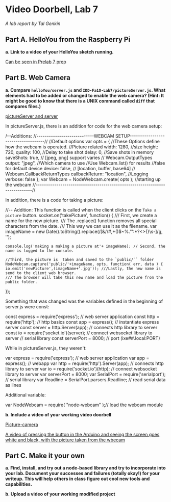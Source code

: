 # Video Doorbell, Lab 7

*A lab report by Tal Genkin*


## Part A. HelloYou from the Raspberry Pi

**a. Link to a video of your HelloYou sketch running.**

[Can be seen in Prelab 7 prep](https://github.com/TalGenkin/Interactive--Device-Design/blob/master/Lab7Prep.md)

## Part B. Web Camera

**a. Compare `helloYou/server.js` and `IDD-Fa18-Lab7/pictureServer.js`. What elements had to be added or changed to enable the web camera? (Hint: It might be good to know that there is a UNIX command called `diff` that compares files.)**

[pictureServer and server](https://github.com/TalGenkin/Interactive--Device-Design/blob/master/pictureServerandServer.png)

In pictureServer.js, there is an addition for code for the web camera setup:

/--Additions:
//----------------------------WEBCAM SETUP------------------------------------//
//Default options
var opts = { //These Options define how the webcam is operated.
    //Picture related
    width: 1280, //size
    height: 720,
    quality: 100,
    //Delay to take shot
    delay: 0,
    //Save shots in memory
    saveShots: true,
    // [jpeg, png] support varies
    // Webcam.OutputTypes
    output: "jpeg",
    //Which camera to use
    //Use Webcam.list() for results
    //false for default device
    device: false,
    // [location, buffer, base64]
    // Webcam.CallbackReturnTypes
    callbackReturn: "location",
    //Logging
    verbose: false
};
var Webcam = NodeWebcam.create( opts ); //starting up the webcam
//----------------------------------------------------------------------------//


In addition, there is a code for taking a picture:


//-- Addition: This function is called when the client clicks on the `Take a picture` button.
  socket.on('takePicture', function() {
    /// First, we create a name for the new picture.
    /// The .replace() function removes all special characters from the date.
    /// This way we can use it as the filename.
    var imageName = new Date().toString().replace(/[&\/\\#,+()$~%.'":*?<>{}\s-]/g, '');

    console.log('making a making a picture at'+ imageName); // Second, the name is logged to the console.

    //Third, the picture is  taken and saved to the `public/`` folder
    NodeWebcam.capture('public/'+imageName, opts, function( err, data ) {
    io.emit('newPicture',(imageName+'.jpg')); ///Lastly, the new name is send to the client web browser.
    /// The browser will take this new name and load the picture from the public folder.
  });
  
Something that was changed was the variables defined in the beginning of server.js were const:


const express = require('express'); // web server application
const http = require('http');       // http basics
const app = express();                          // instantiate express server
const server = http.Server(app);        // connects http library to server
const io = require('socket.io')(server);        // connect websocket library to server  // serial library
const serverPort = 8000;            // port (ixe##.local:PORT)


While in pictureServer.js, they weren't:


var express = require('express'); // web server application
var app = express(); // webapp
var http = require('http').Server(app); // connects http library to server
var io = require('socket.io')(http); // connect websocket library to server
var serverPort = 8000;
var SerialPort = require('serialport'); // serial library
var Readline = SerialPort.parsers.Readline; // read serial data as lines


Additional variable:

var NodeWebcam = require( "node-webcam" );// load the webcam module


**b. Include a video of your working video doorbell**

[Picture-camera](https://github.com/TalGenkin/Interactive--Device-Design/blob/master/cameraPicture.png)

[A video of pressing the button in the Arduino and seeing the screen goes white and black, with the picture taken from the wbecam](https://youtu.be/Tw60-grqKYY)

## Part C. Make it your own

**a. Find, install, and try out a node-based library and try to incorporate into your lab. Document your successes and failures (totally okay!) for your writeup. This will help others in class figure out cool new tools and capabilities.**

**b. Upload a video of your working modified project**

